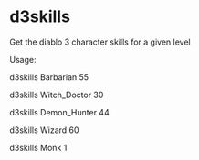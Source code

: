 d3skills
========

Get the diablo 3 character skills for a given level

Usage:

d3skills Barbarian 55

d3skills Witch_Doctor 30

d3skills Demon_Hunter 44

d3skills Wizard 60

d3skills Monk 1